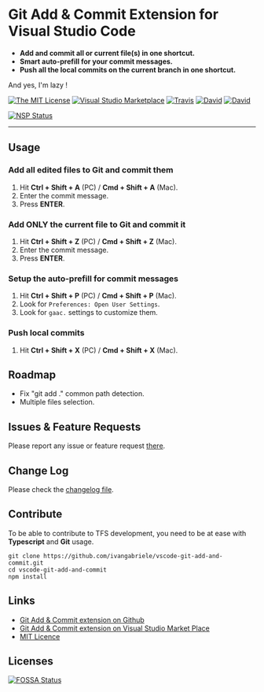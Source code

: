 # Git Add & Commit Extension for Visual Studio Code

- **Add and commit all or current file(s) in one shortcut.**
- **Smart auto-prefill for your commit messages.**
- **Push all the local commits on the current branch in one shortcut.**

And yes, I'm lazy !

[![The MIT License](https://img.shields.io/badge/license-MIT-orange.svg?style=flat-square)](http://opensource.org/licenses/MIT)
[![Visual Studio Marketplace](https://vsmarketplacebadge.apphb.com/installs-short/ivangabriele.vscode-git-add-and-commit.svg?style=flat-square)](https://marketplace.visualstudio.com/items?itemName=ivangabriele.vscode-git-add-and-commit)
[![Travis](https://img.shields.io/travis/ivangabriele/vscode-git-add-and-commit.svg?style=flat-square)](https://travis-ci.org/ivangabriele/vscode-git-add-and-commit)
[![David](https://img.shields.io/david/ivangabriele/vscode-git-add-and-commit.svg?style=flat-square)](https://david-dm.org/ivangabriele/vscode-git-add-and-commit?type=dev)
[![David](https://img.shields.io/david/dev/ivangabriele/vscode-git-add-and-commit.svg?style=flat-square)](https://david-dm.org/ivangabriele/vscode-git-add-and-commit?type=dev)

[![NSP Status](https://nodesecurity.io/orgs/ivan-gabriele/projects/60814129-32bf-4883-8f98-0d0bf320dde7/badge)](https://nodesecurity.io/orgs/ivan-gabriele/projects/60814129-32bf-4883-8f98-0d0bf320dde7)

---

## Usage

### Add all edited files to Git and commit them

1. Hit **Ctrl + Shift + A** (PC) / **Cmd + Shift + A** (Mac).
2. Enter the commit message.
3. Press **ENTER**.

### Add ONLY the current file to Git and commit it

1. Hit **Ctrl + Shift + Z** (PC) / **Cmd + Shift + Z** (Mac).
2. Enter the commit message.
3. Press **ENTER**.

### Setup the auto-prefill for commit messages

1. Hit **Ctrl + Shift + P** (PC) / **Cmd + Shift + P** (Mac).
2. Look for `Preferences: Open User Settings`.
3. Look for `gaac.` settings to customize them.

### Push local commits

1. Hit **Ctrl + Shift + X** (PC) / **Cmd + Shift + X** (Mac).

## Roadmap

* Fix "git add ." common path detection.
* Multiple files selection.

## Issues & Feature Requests

Please report any issue or feature request [there](https://github.com/ivangabriele/vscode-git-add-and-commit/issues).

## Change Log

Please check the [changelog file](https://github.com/ivangabriele/vscode-git-add-and-commit/blob/master/CHANGELOG.md).

## Contribute

To be able to contribute to TFS development, you need to be at ease with **Typescript** and **Git** usage.

    git clone https://github.com/ivangabriele/vscode-git-add-and-commit.git
    cd vscode-git-add-and-commit
    npm install

## Links

- [Git Add & Commit extension on Github](https://github.com/ivangabriele/vscode-git-add-and-commit)
- [Git Add & Commit extension on Visual Studio Market Place](https://marketplace.visualstudio.com/items/ivangabriele.vscode-git-add-and-commit)
- [MIT Licence](https://github.com/ivangabriele/vscode-git-add-and-commit/blob/master/LICENSE)

## Licenses

[![FOSSA Status](https://app.fossa.io/api/projects/git%2Bgithub.com%2Fivangabriele%2Fvscode-git-add-and-commit.svg?type=large)](https://app.fossa.io/projects/git%2Bgithub.com%2Fivangabriele%2Fvscode-git-add-and-commit?ref=badge_large)

